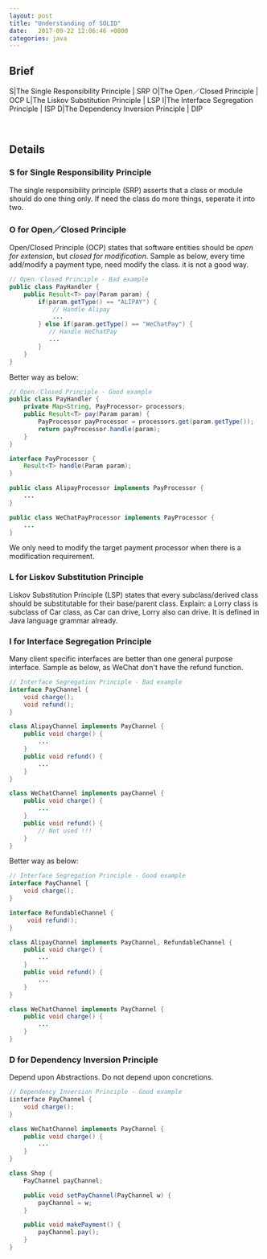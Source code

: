 ```yaml
---
layout: post
title: "Understanding of SOLID"
date:   2017-09-22 12:06:46 +0800
categories: java
---
```


## Brief

S|The Single Responsibility Principle | SRP
O|The Open／Closed Principle | OCP
L|The Liskov Substitution Principle | LSP
I|The Interface Segregation Principle | ISP
D|The Dependency Inversion Principle | DIP

<br />

## Details 

### S for Single Responsibility Principle
The single responsibility principle (SRP) asserts that a class or module should do one thing only. If need the class do more things, seperate it into two.


### O for Open／Closed Principle
Open/Closed Principle (OCP) states that software entities should be *open for extension*, but *closed for modification*.
Sample as below, every time add/modify a payment type, need modify the class. it is not a good way.
```java
// Open／Closed Principle - Bad example
public class PayHandler {
    public Result<T> pay(Param param) {
        if(param.getType() == "ALIPAY") {
            // Handle Alipay
            ...
        } else if(param.getType() == "WeChatPay") {
           // Handle WeChatPay
           ...
        }
    }
}
```

Better way as below:
```java
// Open／Closed Principle - Good example
public class PayHandler {
    private Map<String, PayProcessor> processors;
    public Result<T> pay(Param param) {
        PayProcessor payProcessor = processors.get(param.getType());
        return payProcessor.handle(param);
    }
}

interface PayProcessor {
    Result<T> handle(Param param);
}

public class AlipayProcessor implements PayProcessor {
    ...
}

public class WeChatPayProcessor implements PayProcessor {
    ...
}
```
We only need to modify the target payment processor when there is a modification requirement.
### L for Liskov Substitution Principle
Liskov Substitution Principle (LSP) states that every subclass/derived class should be substitutable for their base/parent class.
Explain: a Lorry class is subclass of Car class, as Car can drive, Lorry also can drive.
It is defined in Java language grammar already.

### I for Interface Segregation Principle
Many client specific interfaces are better than one general purpose interface.
Sample as below, as WeChat don't have the refund function.
```java
// Interface Segregation Principle - Bad example
interface PayChannel {
    void charge();
    void refund();
}

class AlipayChannel implements PayChannel {
    public void charge() {
        ...
    }
    public void refund() {
        ...
    }
}

class WeChatChannel implements payChannel {
    public void charge() {
        ...
    }
    public void refund() {
        // Not used !!!
    }
}
```

Better way as below:
```java
// Interface Segregation Principle - Good example
interface PayChannel {
    void charge();
}

interface RefundableChannel {
     void refund();
}

class AlipayChannel implements PayChannel, RefundableChannel {
    public void charge() {
        ...
    }
    public void refund() {
        ...
    }
}

class WeChatChannel implements PayChannel {
    public void charge() {
        ...
    }
}
```

### D for Dependency Inversion Principle
Depend upon Abstractions. Do not depend upon concretions.
```java
// Dependency Inversion Principle - Good example
iinterface PayChannel {
    void charge();
}

class WeChatChannel implements PayChannel {
    public void charge() {
        ...
    }
}

class Shop {
    PayChannel payChannel;

    public void setPayChannel(PayChannel w) {
        payChannel = w;
    }

    public void makePayment() {
        payChannel.pay();
    }
}
```


